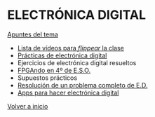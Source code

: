 # ELECTRÓNICA DIGITAL

[Apuntes del tema](https://angelmicelti.github.io/4ESO/EDI/index.html)  


- [Lista de vídeos para _flippear_ la clase](videosed/videosed.md)
- [Prácticas de electrónica digital](Practicas/practicas.md)
- Ejercicios de electrónica digital resueltos
- [FPGAndo en 4º de E.S.O.](https://github.com/angelmicelti/FPGAndo-por-la-E.S.O.)
- Supuestos prácticos
- [Resolución de un problema completo de E.D.](ProblemaCompleto.md)
- [Apps para hacer electrónica digital]()

[Volver a inicio](https://github.com/angelmicelti/TecnoVilladiego4)
